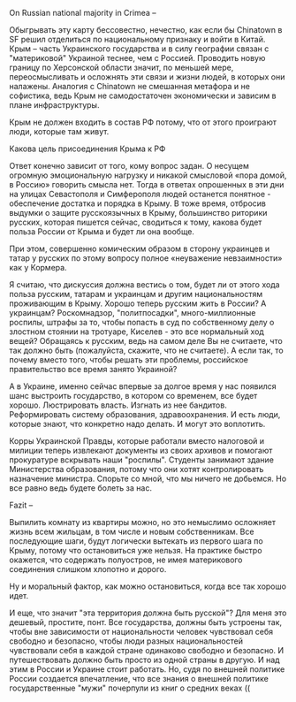 On Russian national majority in Crimea – 

Обыгрывать эту карту бессовестно, нечестно, как если бы Chinatown в SF решил отделиться по национальному признаку и войти в Китай. Крым –  часть Украинского государства и в силу географии связан с "материковой" Украиной теснее, чем с Россией. Проводить новую границу по Херсонской области значит, по меньшей мере, переосмысливать и осложнять эти связи и жизни людей, в которых они налажены. Аналогия с Chinatown не смешанная метафора и не софистика, ведь Крым не самодостаточен экономически и зависим в плане инфраструктуры. 

Крым не должен входить в состав РФ потому, что от этого проиграют люди, которые там живут.

Какова цель присоединения Крыма к РФ

Ответ конечно зависит от того, кому вопрос задан. О несущем огромную эмоциональную нагрузку и никакой смысловой «пора домой, в Россию» говорить смысла нет. Тогда в ответах опрошенных в эти дни на улицах Севастополя и Симферополя людей останется понятное - обеспечение достатка и порядка в Крыму. В тоже время, отбросив выдумки о защите русскоязычных в Крыму, большинство риторики русских, которая пишется сейчас, сводиться к тому, какова будет польза России от Крыма и будет ли она вообще. 

При этом, совершенно комическим образом в сторону украинцев и татар у русских по этому вопросу полное «неуважение невзаимности» как у Кормера.

Я считаю, что дискуссия должна вестись о том, будет ли от этого хода польза русским, татарам и украинцам и другим национальностям проживающим в Крыму. Хорошо теперь русским жить в России? А украинцам? Роскомнадзор, "политпосадки", много-миллионные роспилы, штрафы за то, чтобы попасть в суд по собственному делу о злостном стоянии на тротуаре, Киселев - это все нормальный ход вещей? Обращаясь к русским, ведь на самом деле Вы не считаете, что так должно быть (пожалуйста, скажите, что не считаете). А если так, то почему вместо того, чтобы решать эти проблемы, российское правительство все время занято Украиной?

А в Украине, именно сейчас впервые за долгое время у нас появился шанс выстроить государство, в котором со временем, все будет хорошо. Люстрировать власть. Изгнать из нее бандитов. Реформировать систему образования, здравоохранения. И есть люди, которые знают, что конкретно надо делать. И могут это воплотить. 

Корры Украинской Правды, которые работали вместо налоговой и милиции теперь извлекают документы из своих архивов и помогают прокуратуре вскрывать наши "роспилы". Студенты занимают здание Министерства образования, потому что они хотят контролировать назначение министра. Спорьте со мной, что мы ничего не добьемся. Но все равно ведь будете болеть за нас.

Fazit – 

Выпилить комнату из квартиры можно, но это немыслимо осложняет жизнь всем жильцам, в том числе и новым собственникам. Все последующие шаги, будут логически вытекать из первого шага по Крыму, потому что остановиться уже нельзя. На практике быстро окажется, что содержать полуостров, не имея материкового соединения слишком хлопотно и дорого.

Ну и моральный фактор, как можно остановиться, когда все так хорошо идет.

И еще, что значит "эта территория должна быть русской"? Для меня это дешевый, простите, понт. Все государства, должны быть устроены так, чтобы вне зависимости от национальности человек чувствовал себя свободно и безопасно, чтобы люди разных национальностей чувствовали себя в каждой стране одинаково свободно и безопасно. И путешествовать должно быть просто из одной страны в другую. И над этим в России и Украине стоит работать. Но, судя по внешней политике России создается впечaтление, что все знания о внешней политике государственные "мужи" почерпули из книг о средних веках ((

